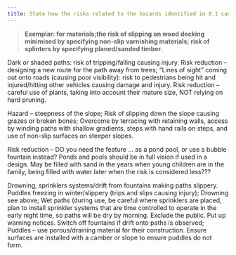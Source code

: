 ```yaml
---
title: State how the risks related to the hazards identified in 8.1 can be minimised by careful planning during the planning and design stage.
---
```



> **Exemplar:
for materials;the risk of slipping on wood
decking minimised by specifying non-slip
varnishing materials; risk of splinters by
specifying planed/sanded timber.** 


Dark or shaded paths: risk of tripping/falling causing injury.  Risk reduction – designing a new route for the path away from trees;
“Lines of sight” coming out onto roads (causing poor visibility): risk to pedestrians being hit and injured/hitting other vehicles causing damage and injury.  Risk reduction – careful use of plants, taking into account their mature size, NOT relying on hard pruning.


Hazard – steepness of the slope;
Risk of slipping down the slope causing grazes or broken bones;
Overcome by terracing with retaining walls, access by winding paths with shallow gradients, steps with hand rails on steps, and use of non-slip surfaces on steeper slopes.


Risk reduction – DO you need the feature ... as a pond pool, or use a bubble fountain instead?  Ponds and pools should be in full vision if used in a design.  May be filled with sand in the years when young children are in the family, being filled with water later when the risk is considered less???

Drowning, sprinklers systems/drift from fountains making paths slippery.  Puddles freezing in winter/slippery (trips and slips causing injury);
Drowning see above;
Wet paths (during use, be careful where sprinklers are placed, plan to install sprinkler systems that are time controlled to operate in the early night time, so paths will be dry by morning.  Exclude the public.  Put up warning notices.  Switch off fountains if drift onto paths is observed;
Puddles – use porous/draining material for their construction.  Ensure surfaces are installed with a camber or slope to ensure puddles do not form.







